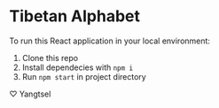 # Tibetan Alphabet

To run this React application in your local environment:

1. Clone this repo
2. Install dependecies with `npm i`
3. Run `npm start` in project directory

♡ Yangtsel
